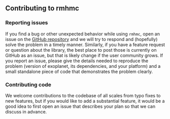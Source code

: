 ## Contributing to rmhmc

### Reporting issues

If you find a bug or other unexpected behavior while using `rmhmc`,
open an issue on the [GitHub repository](https://github.com/dfm/rmhmc/issues)
and we will try to respond and (hopefully) solve the problem in a timely manner.
Similarly, if you have a feature request or question about the library, the best
place to post those is currently on GitHub as an issue, but that is likely
change if the user community grows. If you report an issue, please give the
details needed to reproduce the problem (version of exoplanet, its dependencies,
and your platform) and a small standalone piece of code that demonstrates the
problem clearly.

### Contributing code

We welcome contributions to the codebase of all scales from typo fixes to new features,
but if you would like to add a substantial feature, it would be a good idea to first
open an issue that describes your plan so that we can discuss in advance.

